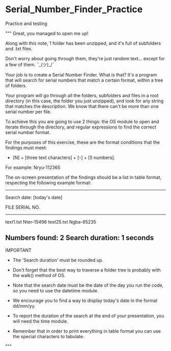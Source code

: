# Serial_Number_Finder_Practice
Practice and testing

"""
Great, you managed to open me up!

Along with this note, 1 folder has been unzipped, and it's full of subfolders and .txt files.

Don't worry about going through them, they're just random text... except for a few of them. ¯\_(ツ)_/¯

Your job is to create a Serial Number Finder. What is that? It's a program that will search for serial numbers that match a certain format, within a tree of folders.

Your program will go through all the folders, subfolders and files in a root directory (in this case, the folder you just unzipped), and look for any string that matches the description. We know that there can't be more than one serial number per file.

To achieve this you are going to use 2 things: the OS module to open and iterate through the directory, and regular expressions to find the correct serial number format.

For the purposes of this exercise, these are the format conditions that the findings must meet:
- [N] + [three text characters] + [-] + [5 numbers].

For example: Nryu-112365

The on-screen presentation of the findings should be a list in table format, respecting the following example format:

----------------------------------------------------
Search date: [today's date]

FILE		SERIAL NO.
----		----------
text1.txt 	Nter-15496
text25.txt 	Ngba-85235

Numbers found: 2
Search duration: 1 seconds
----------------------------------------------------

IMPORTANT

* The 'Search duration' must be rounded up.

* Don't forget that the best way to traverse a folder tree is probably with the walk() method of OS.

* Note that the search date must be the date of the day you run the code, so you need to use the datetime module.

* We encourage you to find a way to display today's date in the format dd/mm/yy.

* To report the duration of the search at the end of your presentation, you will need the time module.

* Remember that in order to print everything in table format you can use the special characters to tabulate.



"""
